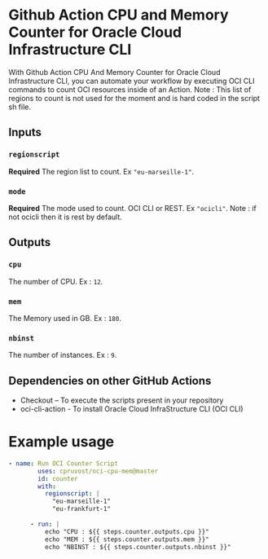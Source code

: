 # Github Action CPU and Memory Counter for Oracle Cloud Infrastructure CLI

With Github Action CPU And Memory Counter for Oracle Cloud Infrastructure CLI, you can automate your workflow by executing OCI CLI commands to count OCI resources inside of an Action. Note : This list of regions to count is not used for the moment and is hard coded in the script sh file.  

## Inputs

### `regionscript`

**Required** The region list to count. Ex `"eu-marseille-1"`.
### `mode`

**Required** The mode used to count. OCI CLI or REST. Ex `"ocicli"`. Note : if not ocicli then it is rest by default.

## Outputs

### `cpu`

The number of CPU. Ex : `12`.
### `mem`

The Memory used in GB. Ex : `180`.
### `nbinst`

The number of instances. Ex : `9`.
## Dependencies on other GitHub Actions
- Checkout – To execute the scripts present in your repository
- oci-cli-action - To install Oracle Cloud InfraStructure CLI (OCI CLI)

# Example usage
```yaml
- name: Run OCI Counter Script
        uses: cpruvost/oci-cpu-mem@master
        id: counter
        with:
          regionscript: |
            "eu-marseille-1"
            "eu-frankfurt-1"
        
      - run: |
          echo "CPU : ${{ steps.counter.outputs.cpu }}"  
          echo "MEM : ${{ steps.counter.outputs.mem }}"    
          echo "NBINST : ${{ steps.counter.outputs.nbinst }}"  
```
